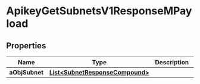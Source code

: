 

# ApikeyGetSubnetsV1ResponseMPayload

## Properties

Name | Type | Description | Notes
------------ | ------------- | ------------- | -------------
**aObjSubnet** | [**List&lt;SubnetResponseCompound&gt;**](SubnetResponseCompound.md) |  | 





